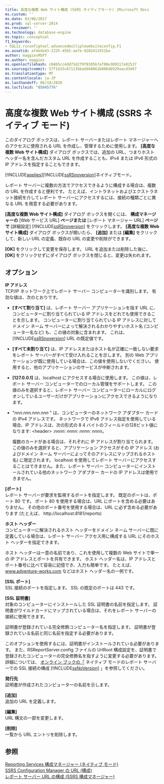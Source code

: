 ```yaml
---
title: 高度な複数 Web サイト構成 (SSRS ネイティブモード) |Microsoft Docs
ms.custom: ''
ms.date: 03/06/2017
ms.prod: sql-server-2014
ms.reviewer: ''
ms.technology: database-engine
ms.topic: conceptual
f1_keywords:
- SQL12.rsconfigtool.advancedmultiplewebsiteconfig.F1
ms.assetid: af4ede43-2225-45b5-ae7e-9202411551ba
author: maggiesMSFT
ms.author: maggies
ms.openlocfilehash: c04b5cc4dd75d2f9f8305b7af00e389317a92537
ms.sourcegitcommit: 57f1d15c67113bbadd40861b886d6929aacd3467
ms.translationtype: MT
ms.contentlocale: ja-JP
ms.lasthandoff: 06/18/2020
ms.locfileid: "85045776"
---
```

# <a name="advanced-multiple-web-site-configuration-ssrs-native-mode"></a>高度な複数 Web サイト構成 (SSRS ネイティブ モード)
  このダイアログ ボックスは、レポート サーバーまたはレポート マネージャーへのアクセスに使用される URL を作成し、管理するために使用します。 **[高度な複数 Web サイト構成]** ダイアログ ボックスでは、追加の URL、つまりホスト ヘッダー名を含んだカスタム URL を作成することも、IPv4 または IPv6 形式の IP アドレスを指定することもできます。  
  
 [!INCLUDE[applies](../../includes/applies-md.md)][!INCLUDE[ssRSnoversion](../../includes/ssrsnoversion-md.md)]ネイティブモード。  
  
 レポート サーバーに複数の方法でアクセスできるように構成する場合は、複数の URL を作成すると便利です。 たとえば、イントラネットおよびエクストラネット接続を介してレポート サーバーにアクセスするには、接続の種類ごとに異なる URL を用意する必要があります。  
  
 **[高度な複数 Web サイト構成]** ダイアログ ボックスを開くには、 **構成マネージャーの** [Web サービス URL] **ページまたは** [レポート マネージャー URL] **ページで** [詳細設定] [!INCLUDE[ssRSnoversion](../../includes/ssrsnoversion-md.md)] をクリックします。 **[高度な複数 Web サイト構成]** ダイアログ ボックスが開いたら、 **[追加]** または **[編集]** をクリックして、新しい URL の定義、既存の URL の変更や削除ができます。  
  
 **[OK]** をクリックして変更を保存します。 URL を追加または削除した後に、 **[OK]** をクリックせずにダイアログ ボックスを閉じると、変更は失われます。  
  
## <a name="options"></a>オプション  
 **IP アドレス**  
 TCP/IP ネットワーク上でレポート サーバー コンピューターを識別します。 有効な値は、次のとおりです。  
  
-   **[すべて割り当て]** は、レポート サーバー アプリケーションを指す URL に、コンピューターに割り当てられている IP アドレスをどれでも使用できることを示します。 コンピューターに割り当てられている IP アドレスに対してドメイン ネーム サーバーによって解決されるわかりやすいホスト名 (コンピューター名など) も、この値の対象に含まれます。 これは、 [!INCLUDE[ssRSnoversion](../../includes/ssrsnoversion-md.md)] URL の既定値です。  
  
-   **[すべて未割り当て]** は、IP アドレスまたはホスト名が正確に一致しない要求をレポート サーバーがすべて受け入れることを示します。 別の Web アプリケーションが既に使用している場合は、この値を使用しないでください。 使用すると、他のアプリケーションのサービスが中断されます。  
  
-   **[127.0.0.1]** は、localhost にアクセスする場合に使用します。 この値は、レポート サーバー コンピューターでのローカル管理をサポートします。 この値のみを選択すると、レポート サーバー コンピューターにローカルにログオンしているユーザーだけがアプリケーションにアクセスできるようになります。  
  
-   "*nnn.nnn.nnn.nnn* " は、コンピューターのネットワーク アダプター カードの IPv4 アドレスです。 ネットワークで IPv6 アドレス指定を使用している場合、IP アドレスは、次の形式の 8 4 バイトのフィールドの128ビット値になります: \<header> :*nnnn: nnnn: nnnn: nnnn*。  
  
     複数のカードがある場合は、それぞれに IP アドレスが割り当てられます。 この値のみを選択すると、アプリケーション アクセスがその IP アドレス (およびドメイン ネーム サーバーによってそのアドレスにマップされるホスト名) に限定されます。 localhost を使用してレポート サーバーにアクセスすることはできません。また、レポート サーバー コンピューターにインストールされている他のネットワーク アダプター カードの IP アドレスは使用できません。  
  
 **[ポート]**  
 レポート サーバーが要求を監視するポートを指定します。 既定のポートは、ポート 80 です。 ポート 80 を使用する場合は、URL にポートを含める必要はありません。 その他のポート番号を使用する場合は、URL に必ず含める必要があります (たとえば、 http://localhost:8181/reports)  
  
 **ホスト ヘッダー**  
 コンピューターに解決されるホスト ヘッダーをドメイン ネーム サーバーに既に定義している場合は、レポート サーバー アクセス用に構成する URL にそのホスト ヘッダーを指定できます。  
  
 ホスト ヘッダーは一意の名前であり、これを使用して複数の Web サイトで単一の IP アドレスとポートを共有できます。 ホスト ヘッダー名は、IP アドレスとポート番号に比べて容易に記憶でき、入力も簡単です。 たとえば、 www.adventure-works.com などはホスト ヘッダー名の一例です。  
  
 **[SSL ポート]**  
 SSL 接続のポートを指定します。 SSL の既定のポートは 443 です。  
  
 **[SSL 証明書]**  
 対象のコンピューターにインストールした SSL 証明書の名前を指定します。 証明書がワイルドカードにマップされている場合は、それをレポート サーバーの接続に使用できます。  
  
 証明書が登録されている完全修飾コンピューター名を指定します。 証明書が登録されている名前と同じ名前を指定する必要があります。  
  
 このオプションを使用するには、証明書がインストールされている必要があります。 また、RSReportServer.config ファイルの UrlRoot 構成設定を、証明書で登録されたコンピューターの完全修飾名を指すように変更する必要があります。 詳細については、 [オンライン ブックの「](../../reporting-services/security/configure-ssl-connections-on-a-native-mode-report-server.md) ネイティブ モードのレポート サーバーでの SSL 接続の構成 [!INCLUDE[ssNoVersion](../../includes/ssnoversion-md.md)] 」を参照してください。  
  
 **発行先**  
 証明書が作成されたコンピューターの名前を示します。  
  
 **[追加]**  
 追加の URL を定義します。  
  
 **[編集]**  
 URL 構文の一部を変更します。  
  
 **[削除]**  
 一覧から URL エントリを削除します。  
  
## <a name="see-also"></a>参照  
 [Reporting Services 構成マネージャー &#40;ネイティブ モード&#41;](../../../2014/sql-server/install/reporting-services-configuration-manager-native-mode.md)   
 [SSRS Configuration Manager の URL &#40;構成&#41;](../../reporting-services/install-windows/configure-a-url-ssrs-configuration-manager.md)   
 [レポート サーバー URL の構成 &#40;SSRS 構成マネージャー&#41;](../../reporting-services/install-windows/configure-report-server-urls-ssrs-configuration-manager.md)  
  
  

